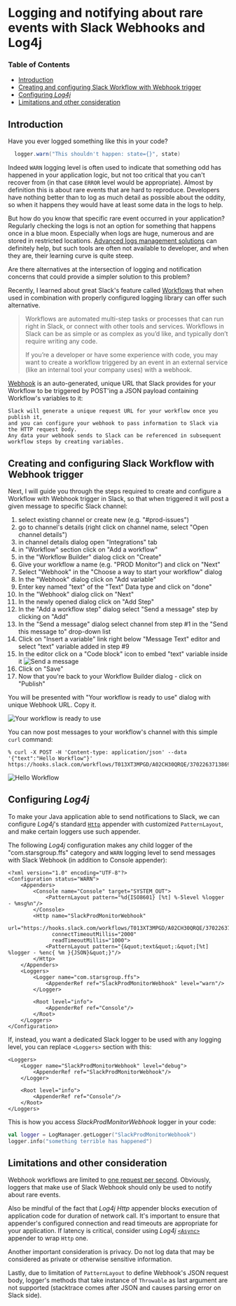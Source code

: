 # Logging and notifying about rare events with Slack Webhooks and Log4j

### Table of Contents

* [Introduction](#introduction)
* [Creating and configuring Slack Workflow with Webhook trigger](#creating-and-configuring-slack-workflow-with-webhook-trigger)
* [Configuring *Log4j*](#configuring-log4j)
* [Limitations and other consideration](#limitations-and-other-consideration)

<a name="introduction"></a>
## Introduction

Have you ever logged something like this in your code?

```java
  logger.warn("This shouldn't happen: state={}", state)
```

Indeed `WARN` logging level is often used to indicate that something odd has happened in your application logic, but
not too critical that you can't recover from (in that case `ERROR` level would be appropriate).
Almost by definition this is about rare events that are hard to reproduce.
Developers have nothing better than to log as much detail as possible about the oddity, so when it happens they would
have at least some data in the logs to help.

But how do you know that specific rare event occurred in your application?
Regularly checking the logs is not an option for something that happens once in a blue moon.
Especially when logs are huge, numerous and are stored in restricted locations.
[Advanced logs management solutions](https://www.elastic.co/what-is/elk-stack) can definitely help, but
such tools are often not available to developer, and when they are, their learning curve is quite steep.

Are there alternatives at the intersection of logging and notification concerns that could provide a simpler  solution
to this problem?

Recently, I learned about great Slack's feature called [Workflows](https://api.slack.com/workflows) that when used in
combination with properly configured logging library can offer such alternative.

> Workflows are automated multi-step tasks or processes that can run right in Slack,
> or connect with other tools and services.
> Workflows in Slack can be as simple or as complex as you’d like, and typically don’t require writing any code.
>
> If you’re a developer or have some experience with code,
> you may want to create a workflow triggered by an event in an external
> service (like an internal tool your company uses) with a webhook.

[Webhook](https://slack.com/intl/en-ca/help/articles/360041352714-Create-more-advanced-workflows-using-webhooks) is an
auto-generated, unique URL that Slack provides for your Workflow to be triggered by POST'ing a JSON payload
containing Workflow's variables to it:

```
Slack will generate a unique request URL for your workflow once you publish it,
and you can configure your webhook to pass information to Slack via the HTTP request body.
Any data your webhook sends to Slack can be referenced in subsequent workflow steps by creating variables.
```

<a name="creating-and-configuring-slack-workflow-with-webhook-trigger"></a>
## Creating and configuring Slack Workflow with Webhook trigger

Next, I will guide you through the steps required to create and configure a Workflow with Webhook trigger in Slack,
so that when triggered it will post a given message to specific Slack channel:

1. select existing channel or create new (e.g. "#prod-issues")
2. go to channel's details (right click on channel name, select "Open channel details")
3. in channel details dialog open "Integrations" tab
4. in "Workflow" section click on "Add a workflow"
5. in the "Workflow Builder" dialog click on "Create"
6. Give your workflow a name (e.g. "PROD Monitor") and click on "Next"
7. Select "Webhook" in the "Choose a way to start your workflow" dialog
8. In the "Webhook" dialog click on "Add variable"
9. Enter key named "text" of the "Text" Data type and click on "done"
10. In the "Webhook" dialog click on "Next"
11. In the newly opened dialog click on "Add Step"
12. In the "Add a workflow step" dialog select "Send a message" step by clicking on "Add"
13. In the "Send a message" dialog select channel from step #1 in the "Send this message to" drop-down list
14. Click on "Insert a variable" link right below "Message Text" editor and select "text" variable added in step #9
15. In the editor click on a "Code block" icon to embed "text" variable inside it ![Send a message](images/Send_a_message_step.png)
16. Click on "Save"
17. Now that you're back to your Workflow Builder dialog - click on "Publish"

You will be presented with "Your workflow is ready to use" dialog with unique Webhook URL. Copy it.

![Your workflow is ready to use](images/your_workflow_is_ready_to_use.png)

You can now post messages to your workflow's channel with this simple `curl` command:

```
% curl -X POST -H 'Content-type: application/json' --data '{"text":"Hello Workflow"}' https://hooks.slack.com/workflows/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
```

![Hello Workflow](images/Hello_Workflow.png)

<a name="configuring-log4j"></a>
## Configuring *Log4j*

To make your Java application able to send notifications to Slack, we can configure *Log4j*'s
standard [`Http`](https://logging.apache.org/log4j/2.x/manual/appenders.html#HttpAppender) appender with
customized `PatternLayout`, and make certain loggers use such appender.

The following *Log4j* configuration makes any child logger of the "com.starsgroup.ffs" category and `WARN` logging level
to send messages with Slack Webhook (in addition to Console appender):
```
<?xml version="1.0" encoding="UTF-8"?>
<Configuration status="WARN">
    <Appenders>
        <Console name="Console" target="SYSTEM_OUT">
            <PatternLayout pattern="%d{ISO8601} [%t] %-5level %logger - %msg%n"/>
        </Console>
        <Http name="SlackProdMonitorWebhook"
              url="https://hooks.slack.com/workflows/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"
              connectTimeoutMillis="2000"
              readTimeoutMillis="1000">
            <PatternLayout pattern="{&quot;text&quot;:&quot;[%t] %logger - %enc{ %m }{JSON}&quot;}"/>
        </Http>
    </Appenders>
    <Loggers>
        <Logger name="com.starsgroup.ffs">
            <AppenderRef ref="SlackProdMonitorWebhook" level="warn"/>
        </Logger>

        <Root level="info">
            <AppenderRef ref="Console"/>
        </Root>
    </Loggers>
</Configuration>
```

If, instead, you want a dedicated Slack logger to be used with any logging level, you can replace `<Loggers>` section
with this: 

```
<Loggers>
    <Logger name="SlackProdMonitorWebhook" level="debug">
        <AppenderRef ref="SlackProdMonitorWebhook"/>
    </Logger>

    <Root level="info">
        <AppenderRef ref="Console"/>
    </Root>
</Loggers>
```

This is how you access *SlackProdMonitorWebhook* logger in your code: 

```kotlin
val logger = LogManager.getLogger("SlackProdMonitorWebhook")
logger.info("something terrible has happened")
```

<a name="limitations-and-other-consideration"></a>
## Limitations and other consideration

Webhook workflows are limited to [one request per second](https://api.slack.com/docs/rate-limits#overview).
Obviously, loggers that make use of Slack Webhook should only be used to notify about rare events.

Also be mindful of the fact that *Log4j* *Http* appender blocks execution of application code for duration of
network call. It's important to ensure that appender's configured connection and read timeouts are appropriate for your
application. If latency is critical,
consider using *Log4j* [`<Async>`](https://logging.apache.org/log4j/2.x/manual/appenders.html#AsyncAppender) appender
to wrap `Http` one.

Another important consideration is privacy. Do not log data that may be considered as private or otherwise sensitive
information.

Lastly, due to limitation of `PatternLayout` to define Webhook's JSON request body, logger's methods that take
instance of `Throwable` as last argument are not supported (stacktrace comes after JSON and causes parsing error on
Slack side).
